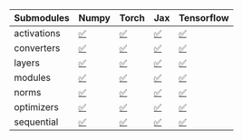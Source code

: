 | Submodules   | Numpy                                                                                                                           | Torch                                                                                                                           | Jax                                                                                                                             | Tensorflow                                                                                                                      |
|:-------------|:--------------------------------------------------------------------------------------------------------------------------------|:--------------------------------------------------------------------------------------------------------------------------------|:--------------------------------------------------------------------------------------------------------------------------------|:--------------------------------------------------------------------------------------------------------------------------------|
| activations  | <a href="https://github.com/unifyai/ivy/runs/8226224603?check_suite_focus=true" rel="noopener noreferrer" target="_blank">✅</a> | <a href="https://github.com/unifyai/ivy/runs/8226225669?check_suite_focus=true" rel="noopener noreferrer" target="_blank">✅</a> | <a href="https://github.com/unifyai/ivy/runs/8226226531?check_suite_focus=true" rel="noopener noreferrer" target="_blank">✅</a> | <a href="https://github.com/unifyai/ivy/runs/8226227123?check_suite_focus=true" rel="noopener noreferrer" target="_blank">✅</a> |
| converters   | <a href="https://github.com/unifyai/ivy/runs/8226224768?check_suite_focus=true" rel="noopener noreferrer" target="_blank">✅</a> | <a href="https://github.com/unifyai/ivy/runs/8226225831?check_suite_focus=true" rel="noopener noreferrer" target="_blank">✅</a> | <a href="https://github.com/unifyai/ivy/runs/8226226621?check_suite_focus=true" rel="noopener noreferrer" target="_blank">✅</a> | <a href="https://github.com/unifyai/ivy/runs/8226227228?check_suite_focus=true" rel="noopener noreferrer" target="_blank">✅</a> |
| layers       | <a href="https://github.com/unifyai/ivy/runs/8226224920?check_suite_focus=true" rel="noopener noreferrer" target="_blank">✅</a> | <a href="https://github.com/unifyai/ivy/runs/8226225968?check_suite_focus=true" rel="noopener noreferrer" target="_blank">✅</a> | <a href="https://github.com/unifyai/ivy/runs/8226226702?check_suite_focus=true" rel="noopener noreferrer" target="_blank">✅</a> | <a href="https://github.com/unifyai/ivy/runs/8226227340?check_suite_focus=true" rel="noopener noreferrer" target="_blank">✅</a> |
| modules      | <a href="https://github.com/unifyai/ivy/runs/8226225082?check_suite_focus=true" rel="noopener noreferrer" target="_blank">✅</a> | <a href="https://github.com/unifyai/ivy/runs/8226226085?check_suite_focus=true" rel="noopener noreferrer" target="_blank">✅</a> | <a href="https://github.com/unifyai/ivy/runs/8226226796?check_suite_focus=true" rel="noopener noreferrer" target="_blank">✅</a> | <a href="https://github.com/unifyai/ivy/runs/8226227433?check_suite_focus=true" rel="noopener noreferrer" target="_blank">✅</a> |
| norms        | <a href="https://github.com/unifyai/ivy/runs/8226225232?check_suite_focus=true" rel="noopener noreferrer" target="_blank">✅</a> | <a href="https://github.com/unifyai/ivy/runs/8226226203?check_suite_focus=true" rel="noopener noreferrer" target="_blank">✅</a> | <a href="https://github.com/unifyai/ivy/runs/8226226875?check_suite_focus=true" rel="noopener noreferrer" target="_blank">✅</a> | <a href="https://github.com/unifyai/ivy/runs/8226227553?check_suite_focus=true" rel="noopener noreferrer" target="_blank">✅</a> |
| optimizers   | <a href="https://github.com/unifyai/ivy/runs/8226225380?check_suite_focus=true" rel="noopener noreferrer" target="_blank">✅</a> | <a href="https://github.com/unifyai/ivy/runs/8226226316?check_suite_focus=true" rel="noopener noreferrer" target="_blank">✅</a> | <a href="https://github.com/unifyai/ivy/runs/8226226954?check_suite_focus=true" rel="noopener noreferrer" target="_blank">✅</a> | <a href="https://github.com/unifyai/ivy/runs/8226227659?check_suite_focus=true" rel="noopener noreferrer" target="_blank">✅</a> |
| sequential   | <a href="https://github.com/unifyai/ivy/runs/8226225550?check_suite_focus=true" rel="noopener noreferrer" target="_blank">✅</a> | <a href="https://github.com/unifyai/ivy/runs/8226226436?check_suite_focus=true" rel="noopener noreferrer" target="_blank">✅</a> | <a href="https://github.com/unifyai/ivy/runs/8226227052?check_suite_focus=true" rel="noopener noreferrer" target="_blank">✅</a> | <a href="https://github.com/unifyai/ivy/runs/8226227770?check_suite_focus=true" rel="noopener noreferrer" target="_blank">✅</a> |
